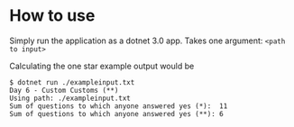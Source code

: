 # How to use

Simply run the application as a dotnet 3.0 app. Takes one argument: `<path to input>`

Calculating the one star example output would be
```
$ dotnet run ./exampleinput.txt 
Day 6 - Custom Customs (**)
Using path: ./exampleinput.txt
Sum of questions to which anyone answered yes (*):  11
Sum of questions to which anyone answered yes (**): 6

```

